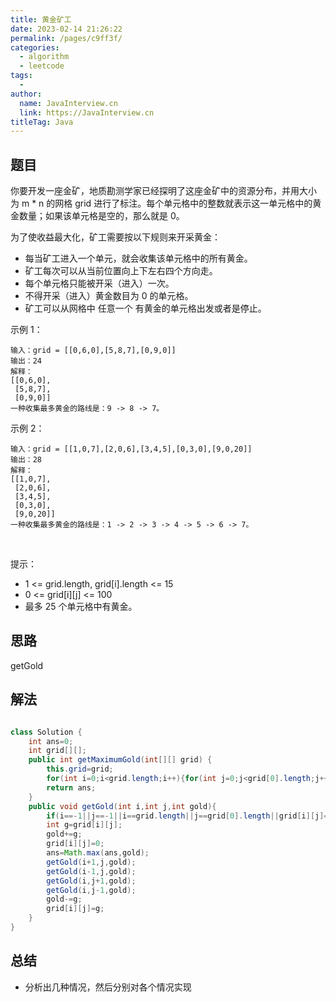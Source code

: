 ```yaml
---
title: 黄金矿工
date: 2023-02-14 21:26:22
permalink: /pages/c9ff3f/
categories:
  - algorithm
  - leetcode
tags:
  - 
author: 
  name: JavaInterview.cn
  link: https://JavaInterview.cn
titleTag: Java
---
```



## 题目

你要开发一座金矿，地质勘测学家已经探明了这座金矿中的资源分布，并用大小为 m * n 的网格 grid 进行了标注。每个单元格中的整数就表示这一单元格中的黄金数量；如果该单元格是空的，那么就是 0。

为了使收益最大化，矿工需要按以下规则来开采黄金：

- 每当矿工进入一个单元，就会收集该单元格中的所有黄金。
- 矿工每次可以从当前位置向上下左右四个方向走。
- 每个单元格只能被开采（进入）一次。
- 不得开采（进入）黄金数目为 0 的单元格。
- 矿工可以从网格中 任意一个 有黄金的单元格出发或者是停止。

示例 1：

    输入：grid = [[0,6,0],[5,8,7],[0,9,0]]
    输出：24
    解释：
    [[0,6,0],
     [5,8,7],
     [0,9,0]]
    一种收集最多黄金的路线是：9 -> 8 -> 7。
示例 2：

    输入：grid = [[1,0,7],[2,0,6],[3,4,5],[0,3,0],[9,0,20]]
    输出：28
    解释：
    [[1,0,7],
     [2,0,6],
     [3,4,5],
     [0,3,0],
     [9,0,20]]
    一种收集最多黄金的路线是：1 -> 2 -> 3 -> 4 -> 5 -> 6 -> 7。
 

提示：

- 1 <= grid.length, grid[i].length <= 15
- 0 <= grid[i][j] <= 100
- 最多 25 个单元格中有黄金。


## 思路

getGold

## 解法
```java

class Solution {
    int ans=0;
    int grid[][];
    public int getMaximumGold(int[][] grid) {
        this.grid=grid;
        for(int i=0;i<grid.length;i++){for(int j=0;j<grid[0].length;j++){if(grid[i][j]>0){getGold(i,j,0);}}}
        return ans;
    }
    public void getGold(int i,int j,int gold){
        if(i==-1||j==-1||i==grid.length||j==grid[0].length||grid[i][j]==0){return;}
        int g=grid[i][j];
        gold+=g;
        grid[i][j]=0;
        ans=Math.max(ans,gold);
        getGold(i+1,j,gold);
        getGold(i-1,j,gold);
        getGold(i,j+1,gold);
        getGold(i,j-1,gold);
        gold-=g;
        grid[i][j]=g;
    }
}
```

## 总结

- 分析出几种情况，然后分别对各个情况实现 
